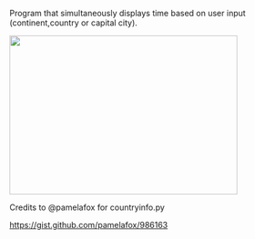 Program that simultaneously displays time based on user input (continent,country or capital city).

<img src="https://i.imgur.com/9nMAocV.gif" width="400" height="280" />

Credits to @pamelafox for countryinfo.py

https://gist.github.com/pamelafox/986163
